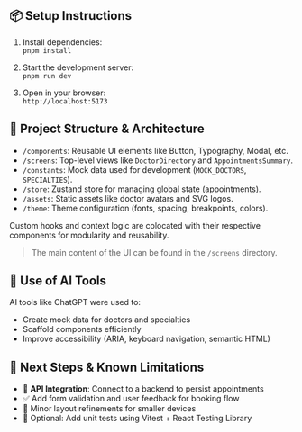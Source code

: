 ## 📦 Setup Instructions

1. Install dependencies:  
   `pnpm install`

2. Start the development server:  
   `pnpm run dev`

3. Open in your browser:  
   `http://localhost:5173`

## 🧱 Project Structure & Architecture

- `/components`: Reusable UI elements like Button, Typography, Modal, etc.
- `/screens`: Top-level views like `DoctorDirectory` and `AppointmentsSummary`.
- `/constants`: Mock data used for development (`MOCK_DOCTORS`, `SPECIALTIES`).
- `/store`: Zustand store for managing global state (appointments).
- `/assets`: Static assets like doctor avatars and SVG logos.
- `/theme`: Theme configuration (fonts, spacing, breakpoints, colors).

Custom hooks and context logic are colocated with their respective components for modularity and reusability.

> The main content of the UI can be found in the `/screens` directory.

## 🤖 Use of AI Tools

AI tools like ChatGPT were used to:

- Create mock data for doctors and specialties
- Scaffold components efficiently
- Improve accessibility (ARIA, keyboard navigation, semantic HTML)

## 🚀 Next Steps & Known Limitations

- 🔄 **API Integration**: Connect to a backend to persist appointments
- ✅ Add form validation and user feedback for booking flow
- 📱 Minor layout refinements for smaller devices
- 🧪 Optional: Add unit tests using Vitest + React Testing Library
